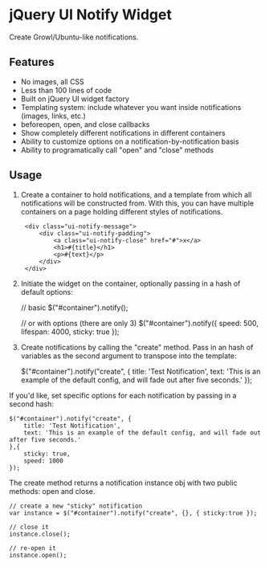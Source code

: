 # jQuery UI Notify Widget

Create Growl/Ubuntu-like notifications.

## Features

- No images, all CSS
- Less than 100 lines of code
- Built on jQuery UI widget factory
- Templating system: include whatever you want inside notifications (images, links, etc.)
- beforeopen, open, and close callbacks
- Show completely different notifications in different containers
- Ability to customize options on a notification-by-notification basis
- Ability to programatically call "open" and "close" methods

## Usage

1. Create a container to hold notifications, and a template from which all notifications will be constructed from.  With this,
you can have multiple containers on a page holding different styles of notifications.
	
	<div id="container">
	
		<div class="ui-notify-message">
			<div class="ui-notify-padding">
				<a class="ui-notify-close" href="#">x</a>
				<h1>#{title}</h1>
				<p>#{text}</p>
			</div>
		</div>
		
	</div>
	
2. Initiate the widget on the container, optionally passing in a hash of default options:
	
	// basic
	$("#container").notify();
	
	// or with options (there are only 3)
	$("#container").notify({
		speed: 500,
		lifespan: 4000,
		sticky: true
	});
	
3. Create notifications by calling the "create" method.  Pass in an hash of variables as the second argument to transpose into the template:
	
	$("#container").notify("create", {
		title: 'Test Notification',
		text: 'This is an example of the default config, and will fade out after five seconds.'
	});
	
If you'd like, set specific options for each notification by passing in a second hash:
	
	$("#container").notify("create", {
		title: 'Test Notification',
		text: 'This is an example of the default config, and will fade out after five seconds.'
	},{
		sticky: true,
		speed: 1000
	});
	
The create method returns a notification instance obj with two public methods: open and close.

	// create a new "sticky" notification
	var instance = $("#container").notify("create", {}, { sticky:true });
	
	// close it
	instance.close();
	
	// re-open it
	instance.open();


